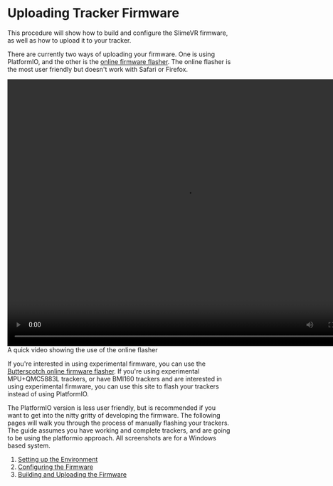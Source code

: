 # Uploading Tracker Firmware

This procedure will show how to build and configure the SlimeVR firmware, as well as how to upload it to your tracker.

There are currently two ways of uploading your firmware. One is using PlatformIO, and the other is the [online firmware flasher](https://slimevr-firmware-tool.futurabeast.com/). The online flasher is the most user friendly but doesn't work with Safari or Firefox.

<div class="embeddedVideo">
	<video controls="controls" width="800" height="600" name="Firmware Tools Example" codecs='video/webm;codecs="vp9"'>
	  <source src="../assets/videos/firmwaretool.webm">
	</video><br>
	A quick video showing the use of the online flasher
</div>

If you're interested in using experimental firmware, you can use the [Butterscotch online firmware flasher](https://slimevr-firmware.bscotch.ca/). If you're using experimental MPU+QMC5883L trackers, or have BMI160 trackers and are interested in using experimental firmware, you can use this site to flash your trackers instead of using PlatformIO.

The PlatformIO version is less user friendly, but is recommended if you want to get into the nitty gritty of developing the firmware. The following pages will walk you through the process of manually flashing your trackers. The guide assumes you have working and complete trackers, and are going to be using the platformio approach. All screenshots are for a Windows based system.

1. [Setting up the Environment](setup-and-install.md)
2. [Configuring the Firmware](configuring-project.md)
3. [Building and Uploading the Firmware](upload-firmware.md)
